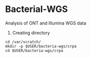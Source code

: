 # Bacterial-WGS
Analysis of ONT and Illumina WGS data

1. Creating directory
```
cd /var/scratch/
mkdir -p $USER/bacteria-wgs/crpa
cd $USER/bacteria-wgs/crpa

```
